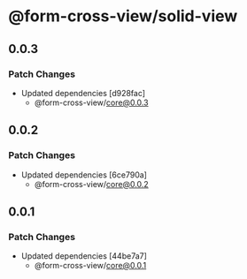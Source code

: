# @form-cross-view/solid-view

## 0.0.3

### Patch Changes

- Updated dependencies [d928fac]
  - @form-cross-view/core@0.0.3

## 0.0.2

### Patch Changes

- Updated dependencies [6ce790a]
  - @form-cross-view/core@0.0.2

## 0.0.1

### Patch Changes

- Updated dependencies [44be7a7]
  - @form-cross-view/core@0.0.1
